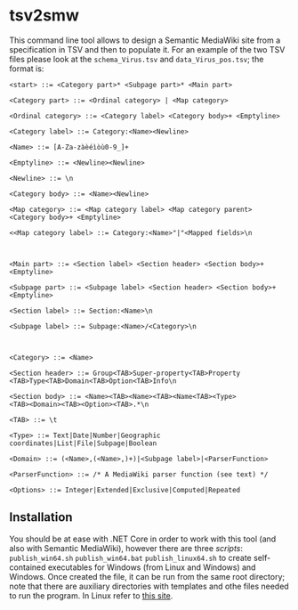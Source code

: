 # tsv2smw

This command line tool allows to design a Semantic MediaWiki site from a specification in TSV and then to populate it. For an example of the two TSV files please look at the `schema_Virus.tsv` and `data_Virus_pos.tsv`; the format is:

```
<start> ::= <Category part>* <Subpage part>* <Main part>

<Category part> ::= <Ordinal category> | <Map category>

<Ordinal category> ::= <Category label> <Category body>+ <Emptyline>

<Category label> ::= Category:<Name><Newline>

<Name> ::= [A-Za-zàèéìòù0-9_]+

<Emptyline> ::= <Newline><Newline>

<Newline> ::= \n

<Category body> ::= <Name><Newline>

<Map category> ::= <Map category label> <Map category parent> <Category body>+ <Emptyline>

<<Map category label> ::= Category:<Name>"|"<Mapped fields>\n



<Main part> ::= <Section label> <Section header> <Section body>+ <Emptyline>

<Subpage part> ::= <Subpage label> <Section header> <Section body>+ <Emptyline>

<Section label> ::= Section:<Name>\n

<Subpage label> ::= Subpage:<Name>/<Category>\n



<Category> ::= <Name>

<Section header> ::= Group<TAB>Super-property<TAB>Property
<TAB>Type<TAB>Domain<TAB>Option<TAB>Info\n

<Section body> ::= <Name><TAB><Name><TAB><Name<TAB><Type>
<TAB><Domain><TAB><Option><TAB>.*\n

<TAB> ::= \t

<Type> ::= Text|Date|Number|Geographic coordinates|List|File|Subpage|Boolean

<Domain> ::= (<Name>,(<Name>,)+)|<Subpage label>|<ParserFunction>

<ParserFunction> ::= /* A MediaWiki parser function (see text) */

<Options> ::= Integer|Extended|Exclusive|Computed|Repeated
```

## Installation

You should be at ease with .NET Core in order to work with this tool (and also with Semantic MediaWiki), however there are three _scripts_: `publish_win64.sh` `publish_win64.bat` `publish_linux64.sh` to create self-contained executables for Windows (from Linux and Windows) and Windows. Once created the file, it can be run from the same root directory; note that there are auxiliary directories with templates and othe files needed to run the program. In Linux refer to [this site](https://docs.microsoft.com/en-us/dotnet/core/install/linux). 

